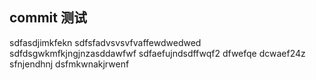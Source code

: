 ## commit 测试
sdfasdjimkfekn
sdfsfadvsvsvfvaffewdwedwed
sdfdsgwkmfkjngjnzasddawfwf
sdfaefujndsdffwqf2
dfwefqe
dcwaef24z
sfnjendhnj
dsfmkwnakjrwenf
